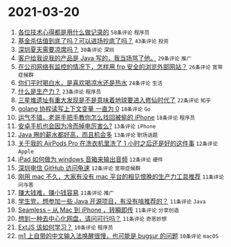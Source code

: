 # 2021-03-20

1. [各位技术心得都是用什么做记录的](https://www.v2ex.com/t/763421) `58条评论` `程序员`
1. [基金杀估值到底了吗？可以进场抄底了吗？](https://www.v2ex.com/t/763397) `43条评论` `投资`
1. [深圳夏天需要凉席吗？](https://www.v2ex.com/t/763393) `30条评论` `深圳`
1. [客户给我说我的产品是 Java 写的，我当场骂了他。](https://www.v2ex.com/t/763410) `29条评论` `推广`
1. [在公司网络有监控的情况下，怎样用 frp 安全的浏览外部网站？](https://www.v2ex.com/t/763381) `26条评论` `宽带症候群`
1. [你们平时喝白水，是喜欢喝凉水还是热水](https://www.v2ex.com/t/763450) `24条评论` `生活`
1. [什么是生产力？](https://www.v2ex.com/t/763426) `23条评论` `程序员`
1. [三星堆遗址有重大发现是不是意味着地球要进入修仙时代了](https://www.v2ex.com/t/763464) `22条评论` `知乎`
1. [golang 协程读写上下文变量 一直为 0](https://www.v2ex.com/t/763452) `18条评论` `Go`
1. [运气不错，老哥手把手教你怎么找回被偷的 iPhone](https://www.v2ex.com/t/763432) `18条评论` `程序员`
1. [安卓手机也会因为冷而掉电厉害么?](https://www.v2ex.com/t/763466) `13条评论` `iPhone`
1. [Java 圈的薪水都好高，而且机会多](https://www.v2ex.com/t/763388) `13条评论` `职场话题`
1. [关于我的 AirPods Pro 在洗衣机里洗了 1 小时之后还是好的这件事](https://www.v2ex.com/t/763444) `12条评论` `Apple`
1. [iPad 如何做为 windows 音箱来输出音频](https://www.v2ex.com/t/763407) `12条评论` `硬件`
1. [深圳电信 GitHub 访问龟速](https://www.v2ex.com/t/763377) `12条评论` `宽带症候群`
1. [刚用 mac 不久，大家有没有 mac 平台的相见恨晚的生产力工具推荐](https://www.v2ex.com/t/763485) `11条评论` `问与答`
1. [赚大钱难，赚小钱容易](https://www.v2ex.com/t/763460) `11条评论` `推广`
1. [学生党，想参加一些 Java 开源项目，有没有啥推荐的？](https://www.v2ex.com/t/763434) `11条评论` `Java`
1. [Seamless – 从 Mac 到 iPhone ，转瞬即传](https://www.v2ex.com/t/763429) `11条评论` `分享创造`
1. [想到一种去中心化网盘，请问可行吗？](https://www.v2ex.com/t/763424) `11条评论` `奇思妙想`
1. [ExtJS 该如何学习？](https://www.v2ex.com/t/763383) `10条评论` `程序员`
1. [m1 上自带的中文输入法唤醒很慢，也可能是 bugsur 的问题](https://www.v2ex.com/t/763378) `10条评论` `macOS`
